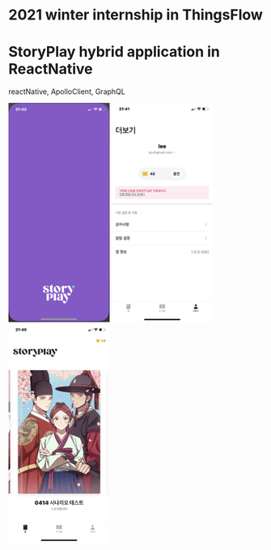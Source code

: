 # 2021 winter internship in ThingsFlow 

# StoryPlay hybrid application in ReactNative

reactNative, ApolloClient, GraphQL 

<img src="storyplay/demo1.png" width="200">
<img src="storyplay/demo2.png" width="200">
<img src="storyplay/demo3.png" width="200">






